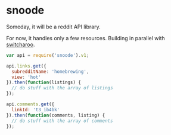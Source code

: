 snoode
======

Someday, it will be a reddit API library.

For now, it handles only a few resources. Building in parallel with
[switcharoo](https://github.com/reddit/switcharoo).

```javascript
var api = require('snoode').v1;

api.links.get({
  subredditName: 'homebrewing',
  view: 'hot'
}).then(function(listings) {
  // do stuff with the array of listings
});

api.comments.get({
  linkId: 't3_ib4bk'
}).then(function(comments, listing) {
  // do stuff with the array of comments
});
```

